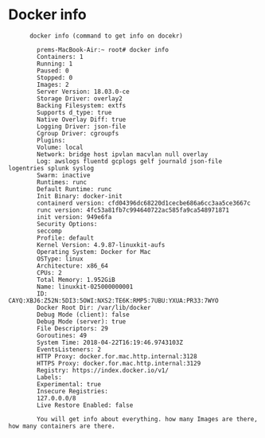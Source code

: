  
  
  # Docker info 
  
  
          docker info (command to get info on docekr)
          
            prems-MacBook-Air:~ root# docker info            
            Containers: 1
            Running: 1
            Paused: 0
            Stopped: 0
            Images: 2
            Server Version: 18.03.0-ce
            Storage Driver: overlay2
            Backing Filesystem: extfs
            Supports d_type: true
            Native Overlay Diff: true
            Logging Driver: json-file
            Cgroup Driver: cgroupfs
            Plugins:
            Volume: local
            Network: bridge host ipvlan macvlan null overlay
            Log: awslogs fluentd gcplogs gelf journald json-file logentries splunk syslog
            Swarm: inactive
            Runtimes: runc
            Default Runtime: runc
            Init Binary: docker-init
            containerd version: cfd04396dc68220d1cecbe686a6cc3aa5ce3667c
            runc version: 4fc53a81fb7c994640722ac585fa9ca548971871
            init version: 949e6fa
            Security Options:
            seccomp
            Profile: default
            Kernel Version: 4.9.87-linuxkit-aufs
            Operating System: Docker for Mac
            OSType: linux
            Architecture: x86_64
            CPUs: 2
            Total Memory: 1.952GiB
            Name: linuxkit-025000000001
            ID: CAYQ:XBJ6:Z52N:5DI3:5OWI:NXS2:TE6K:RMP5:7UBU:YXUA:PR33:7WYO
            Docker Root Dir: /var/lib/docker
            Debug Mode (client): false
            Debug Mode (server): true
            File Descriptors: 29
            Goroutines: 49
            System Time: 2018-04-22T16:19:46.9743103Z
            EventsListeners: 2
            HTTP Proxy: docker.for.mac.http.internal:3128
            HTTPS Proxy: docker.for.mac.http.internal:3129
            Registry: https://index.docker.io/v1/
            Labels:
            Experimental: true
            Insecure Registries:
            127.0.0.0/8
            Live Restore Enabled: false
            
            You will get info about everything. how many Images are there, how many containers are there.
           
           
           
            
            
            
            
